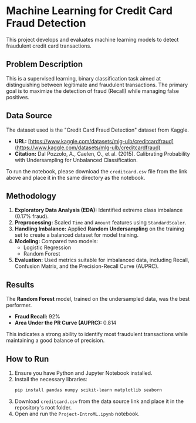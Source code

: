 # Machine Learning for Credit Card Fraud Detection

This project develops and evaluates machine learning models to detect fraudulent credit card transactions.

## Problem Description

This is a supervised learning, binary classification task aimed at distinguishing between legitimate and fraudulent transactions. The primary goal is to maximize the detection of fraud (Recall) while managing false positives.

## Data Source

The dataset used is the "Credit Card Fraud Detection" dataset from Kaggle.
- **URL:** [https://www.kaggle.com/datasets/mlg-ulb/creditcardfraud](https://www.kaggle.com/datasets/mlg-ulb/creditcardfraud)
- **Citation:** Dal Pozzolo, A., Caelen, O., et al. (2015). Calibrating Probability with Undersampling for Unbalanced Classification.

To run the notebook, please download the `creditcard.csv` file from the link above and place it in the same directory as the notebook.

## Methodology

1.  **Exploratory Data Analysis (EDA):** Identified extreme class imbalance (0.17% fraud).
2.  **Preprocessing:** Scaled `Time` and `Amount` features using `StandardScaler`.
3.  **Handling Imbalance:** Applied **Random Undersampling** on the training set to create a balanced dataset for model training.
4.  **Modeling:** Compared two models:
    - Logistic Regression
    - Random Forest
5.  **Evaluation:** Used metrics suitable for imbalanced data, including Recall, Confusion Matrix, and the Precision-Recall Curve (AUPRC).

## Results

The **Random Forest** model, trained on the undersampled data, was the best performer.
- **Fraud Recall:** 92%
- **Area Under the PR Curve (AUPRC):** 0.814

This indicates a strong ability to identify most fraudulent transactions while maintaining a good balance of precision.

## How to Run

1.  Ensure you have Python and Jupyter Notebook installed.
2.  Install the necessary libraries:
    ```bash
    pip install pandas numpy scikit-learn matplotlib seaborn
    ```
3.  Download `creditcard.csv` from the data source link and place it in the repository's root folder.
4.  Open and run the `Project-IntroML.ipynb` notebook.

